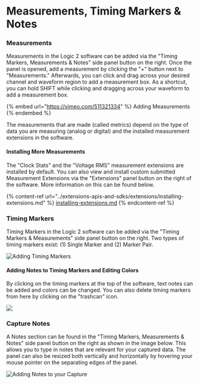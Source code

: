 # Measurements, Timing Markers & Notes

### Measurements

Measurements in the Logic 2 software can be added via the "Timing Markers, Measurements & Notes" side panel button on the right. Once the panel is opened, add a measurement by clicking the "+" button next to "Measurements." Afterwards, you can click and drag across your desired channel and waveform region to add a measurement box. As a shortcut, you can hold SHIFT while clicking and dragging across your waveform to add a measurement box.

{% embed url="https://vimeo.com/511321334" %}
Adding Measurements
{% endembed %}

The measurements that are made (called metrics) depend on the type of data you are measuring (analog or digital) and the installed measurement extensions in the software.&#x20;

#### Installing More Measurements

The "Clock Stats" and the "Voltage RMS" measurement extensions are installed by default. You can also view and install custom submitted Measurement Extensions via the "Extensions" panel button on the right of the software. More information on this can be found below.

{% content-ref url="../extensions-apis-and-sdks/extensions/installing-extensions.md" %}
[installing-extensions.md](../extensions-apis-and-sdks/extensions/installing-extensions.md)
{% endcontent-ref %}

###

### Timing Markers

Timing Markers in the Logic 2 software can be added via the "Timing Markers & Measurements" side panel button on the right. Two types of timing markers exist: (1) Single Marker and (2) Marker Pair.

![Adding Timing Markers](<../../../.gitbook/assets/Screen Shot 2021-04-02 at 2.19.22 PM.png>)

#### Adding Notes to Timing Markers and Editing Colors

By clicking on the timing markers at the top of the software, text notes can be added and colors can be changed. You can also delete timing markers from here by clicking on the "trashcan" icon.

![](<../../../.gitbook/assets/Screen Shot 2021-04-02 at 2.21.43 PM (1).png>)



### Capture Notes

A Notes section can be found in the "Timing Markers, Measurements & Notes" side panel button on the right as shown in the image below. This allows you to type in notes that are relevant for your captured data. The panel can also be resized both vertically and horizontally by hovering your mouse pointer on the separating edges of the panel.

![Adding Notes to your Capture](<../../../.gitbook/assets/Screen Shot 2021-07-14 at 5.08.53 PM.png>)
